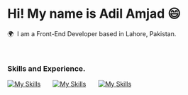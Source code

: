 # Hi! My name is Adil Amjad 😄

🌍  I am a Front-End Developer based in Lahore, Pakistan.

<br/>

### Skills and Experience.

[![My Skills](https://skillicons.dev/icons?i=html,css)](https://skillicons.dev)  &nbsp;&nbsp;&nbsp;&nbsp;&nbsp; [![My Skills](https://skillicons.dev/icons?i=bootstrap,tailwind)](https://skillicons.dev) &nbsp;&nbsp;&nbsp;&nbsp;&nbsp; [![My Skills](https://skillicons.dev/icons?i=js,react)](https://skillicons.dev) 
